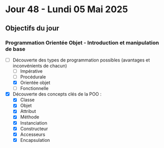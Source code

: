 # Jour 48 - Lundi 05 Mai 2025

## Objectifs du jour

### Programmation Orientée Objet - Introduction et manipulation de base

- [ ] Découverte des types de programmation possibles (avantages et inconvénients de chacun)
  - [ ] Impérative
  - [ ] Procédurale
  - [X] Orientée objet
  - [ ] Fonctionnelle
- [X] Découverte des concepts clés de la POO :
  - [X] Classe
  - [X] Objet
  - [X] Attribut
  - [X] Méthode
  - [X] Instanciation
  - [X] Constructeur
  - [X] Accesseurs
  - [X] Encapsulation
